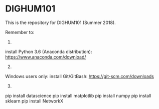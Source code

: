 # DIGHUM101

This is the repository for DIGHUM101 (Summer 2018). 

Remember to:

1) 
install Python 3.6 (Anaconda distribution): https://www.anaconda.com/download/

2)
Windows users only: install Git/GitBash: https://git-scm.com/downloads

3)
pip install datascience
pip install matplotlib
pip install numpy
pip install sklearn
pip install NetworkX
